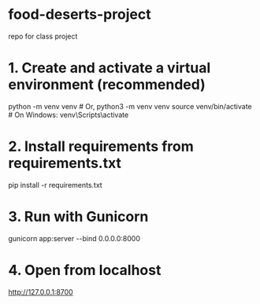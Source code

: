 # food-deserts-project
repo for class project

# 1. Create and activate a virtual environment (recommended)
python -m venv venv # Or, python3 -m venv venv
source venv/bin/activate  # On Windows: venv\Scripts\activate

# 2. Install requirements from requirements.txt

pip install -r requirements.txt

# 3. Run with Gunicorn
gunicorn app:server --bind 0.0.0.0:8000

# 4. Open from localhost

http://127.0.0.1:8700